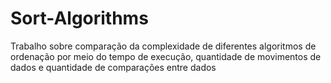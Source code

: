 # Sort-Algorithms
Trabalho sobre comparação da complexidade de diferentes algoritmos de ordenação por meio do tempo de execução, quantidade de movimentos de dados e quantidade de comparações entre dados

